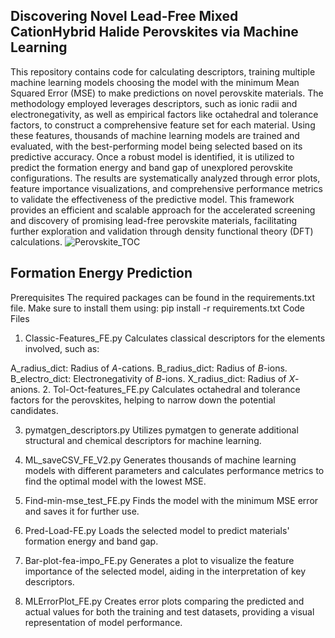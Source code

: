 ## Discovering Novel Lead-Free Mixed CationHybrid Halide Perovskites via Machine Learning

This repository contains code for calculating descriptors, training multiple machine learning models choosing the model with the minimum Mean Squared Error (MSE) to make predictions on novel perovskite materials.
The methodology employed leverages descriptors, such as ionic radii and electronegativity, as well as empirical factors like octahedral and tolerance factors, to construct a comprehensive feature set for each material. Using these features, thousands of machine learning models are trained and evaluated, with the best-performing model being selected based on its predictive accuracy.
Once a robust model is identified, it is utilized to predict the formation energy and band gap of unexplored perovskite configurations. The results are systematically analyzed through error plots, feature importance visualizations, and comprehensive performance metrics to validate the effectiveness of the predictive model.
This framework provides an efficient and scalable approach for the accelerated screening and discovery of promising lead-free perovskite materials, facilitating further exploration and validation through density functional theory (DFT) calculations.
![Perovskite_TOC](https://github.com/user-attachments/assets/5dc69ad8-92c4-4673-aef6-086e847fcb1a)

## Formation Energy Prediction
Prerequisites
The required packages can be found in the requirements.txt file. Make sure to install them using:
pip install -r requirements.txt
Code Files
1. Classic-Features_FE.py
Calculates classical descriptors for the elements involved, such as:

A_radius_dict: Radius of $A$-cations.
B_radius_dict: Radius of $B$-ions.
B_electro_dict: Electronegativity of $B$-ions.
X_radius_dict: Radius of $X$-anions.
2. Tol-Oct-features_FE.py
Calculates octahedral and tolerance factors for the perovskites, helping to narrow down the potential candidates.

3. pymatgen_descriptors.py
Utilizes pymatgen to generate additional structural and chemical descriptors for machine learning.

4. ML_saveCSV_FE_V2.py
Generates thousands of machine learning models with different parameters and calculates performance metrics to find the optimal model with the lowest MSE.

5. Find-min-mse_test_FE.py
Finds the model with the minimum MSE error and saves it for further use.

6. Pred-Load-FE.py
Loads the selected model to predict materials' formation energy and band gap.

7. Bar-plot-fea-impo_FE.py
Generates a plot to visualize the feature importance of the selected model, aiding in the interpretation of key descriptors.

8. MLErrorPlot_FE.py
Creates error plots comparing the predicted and actual values for both the training and test datasets, providing a visual representation of model performance.

